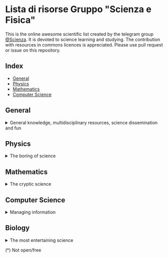 # Lista di risorse Gruppo "Scienza e Fisica"
This is the online awesome scientific list created by the telegram group [@Scienza](https://t.me/scienza).
It is devoted to science learning and studying.
The contribution with resources in commons licences is appreciated. Please use pull request or issue on this repository.

## Index

- [General](#general)
- [Physics](#physics)
- [Mathematics](#mathematics)
- [Computer Science](#computer-science)

## General

<details><summary>General knowledge, multidisciplinary resources, science dissemination and fun</summary>
<p>

### Magazines

- [IEEE Spectrum](http://spctmog/)
    > IEEE Spectrum is a magazine of scientific and technological news.
- [Nature](https://www.nature.com) and [Science](http://www.sciencemag.org)
    > Arguably, the two most prestigious scientific magazines, with some free content.

### Lectures

- [MIT lectures](https://ocw.mit.edu/)

### Websites

- [arXiv](https://arxiv.org)
    > All the updated research on several quantitative topics: mathematics, physics, computer science, quantitative economics and biology ... etc...
- [US biotechnology information center](https://www.ncbi.nlm.nih.gov)

</p>
</details>

## Physics

<details><summary>The boring of science</summary>
<p>

### Magazines

- [Coelum Astronomia](https://www.joomag.com/en/newsstand/coelum-astronomia/M0359960001450695574) (IT)
    > Coelum Astronomia è una rivista mensile di divulgazione astronomica.
- [Asimmetrie](http://www.asimmetrie.it/) (IT)
    > Asimmetrie è la rivista semestrale di divulgazione dell'Istituto
Nazionale di Fisica Nucleare.

### Lectures

- [The theoretical minimum](http://theoreticalminimum.com)
    > Collection of introductury lectures from Leonard Susskind, from Classical mechanics to statistical physics.
- [PSI Lectures](http://www.perimeterinstitute.ca/training/perimeter-scholars-international/psi-lectures)
    > Lectures of Perimeter Scholars International courses. For students and others interested.

### Books

- [The Feynman Lectures on Physics](http://www.feynmanlectures.caltech.edu/)
    > One of the best books of basic physics.
- [Without air](http://www.withouthotair.com/)
    > Basics facts on climate change.
- [The Nature of Code](https://natureofcode.com/book/chapter-9-the-evolution-of-code/)
    > Book on complex systems with code examples.

### Websites

- [How to become a good theoretical physicist](http://www.goodtheorist.science/)
    > Study plan for theoretical physicists, from Nobel laureate Gerard t'Hooft.
- [Tools of the theoretical physicist](http://www.matfys.lth.se/staff/Andrea.Idini/projects/tools/work_tools/)
    > Tools for scientific computing, of Andrea Idini
- [Map of modern theories of physics](https://www.quantamagazine.org/20150803-physics-theories-map/)

</p>
</details>

## Mathematics

<details><summary>The cryptic science</summary>
<p>

### Websites

- [Online Mathematics Textbooks](http://people.math.gatech.edu/~cain/textbooks/onlinebooks.html)
    > A list of university books publicly available on algebra, calculus, algorithms and physics.
- [Visualization of common statistical principles](http://students.brown.edu/seeing-theory/index.html)
- [Learning Mathematical Philosophy](https://www.mcmp.philosophie.uni-muenchen.de/students/math/index.html)
    > Free resources on mathematics, logics and formal methods for philosophy.
- [Cut the Knot Math](https://www.cut-the-knot.org/)
    > Mathematics Miscellany and Puzzles
- [Project Euler](https://projecteuler.net/)
    > Problems of applied math/programming with increasing difficulty.

### Appunti

- [Analisi Funzionale](appunti/matematica/AnalisiFunzionale.pdf) (IT)
    > di De Donato Paolo
- [Matrici lenti](appunti/matematica/matrici_lenti.pdf) (IT)
    > di De Donato Paolo

</p>
</details>

## Computer Science

<details><summary>Managing information</summary>
<p>

### Lectures

- [Huge list of computer science classes](https://medium.freecodecamp.com/438-free-online-programming-computer-science-courses-you-can-start-in-may-aa316e4195fc)

### Books

- [Openbooks](https://archive.parrotsec.org/parrot/misc/openbooks/)
    > Opensource library on computer science: Cryptography, networking, programming, ...
- [All IT Ebooks](http://www.allitebooks.com/)
    > IT books in e-book friendly format.
- [Structure and Interpretation of Computer Programs](https://mitpress.mit.edu/sites/default/files/sicp/index.html)
    > a.k.a. Wizard Book
- [Artificial Intelligence: Foundations of Computational Agents](https://artint.info/2e/html/ArtInt2e.html)

### Websites

- [Visualization of common algorithms](https://visualgo.net/en)
- [Visualization of machine learning principles](http://www.r2d3.us/)
- [Kaggle](https://www.kaggle.com/)
    > Famed website for learning and practicing data science. Public datasets and competitions available for all skills.
- [cryptopals](https://cryptopals.com/)
    > Learning and practicing cryptography.
- [JFLAP (download)](http://www.jflap.org/)
    > Multiplatform application to play with automata and Turing machines.
- [Advanced introduction to Mathematica](https://www.mathprogramming-intro.org)

</p>
</details>

## Biology

<details><summary>The most entertaining science</summary>
<p>
    
### Books
- Campbell, Biology, annual edition
    > basic introduction to biology used in many university in the general biology course
- Voet, Voet, Pratt, Biochmistry
    > the bible of biochemistry
- Alberts, Molecular Biology of the Cell
- Kuby, Immunology
- Brock, Microbiology
    
- [Python for the life sciences(*)](https://pythonforthelifesciences.com/)
    > Introduction to python for biology.
- [Practical computing(*)](http://practicalcomputing.org)
    > Upcoming book on computational biology.
 
 ### Journals
 - [Nature](https://www.nature.com/)
 - [Science](https://www.sciencemag.org/)
 - [Cell](https://www.cell.com/)
 - [PNAS](https://www.pnas.org/)
 - [Plos Biolgy](https://journals.plos.org/plosbiology/)
 
 
 ### Websites
 - [Pubmed: huge database of medical and biological papers](https://www.ncbi.nlm.nih.gov/pubmed/)
 - [BioRxiv](https://www.biorxiv.org/)
 - [Protein Data Bank](https://www.rcsb.org/)
 - [Sequence alignment tools](https://www.genome.jp/tools-bin/clustalw)
 - [Protein protein interactions](https://string-db.org/)
 
 ### Social
 - Reddit 
    > https://www.reddit.com/user/pella86/m/scienceandbiology/
  
 - Telegram
    > [Channel dedicated to biology](https://t.me/PellostyleBiology)
    > [Channel dedicated to biology (deda?)](https://t.me/biology)
    > [Entropy for life](https://t.me/entropyforlife)
  
  - 4chan
    > [4chan board dedicated to Science and Math](https://boards.4channel.org/sci/)
    

 
</p>
</details>

(*) Not open/free
